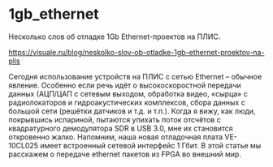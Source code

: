 # 1gb_ethernet
Несколько слов об отладке 1Gb Ethernet-проектов на ПЛИС.

https://visuale.ru/blog/neskolko-slov-ob-otladke-1gb-ethernet-proektov-na-plis

Сегодня использование устройств на ПЛИС с сетью Ethernet – обычное явление. Особенно если речь идёт о высокоскоростной передачи данных (АЦП/ЦАП с сетевым выходом, обработка видео, «сырца» с радиолокаторов и гидроакустических комплексов, сбора данных с большой сети (решётки датчиков и т.д. и т.п.). Когда я вижу, как люди, покрывшись испариной, пытаются упихать поток отсчётов с квадратурного демодулятора SDR в USB 3.0, мне их становится откровенно жалко. Напомним, наша новая отладочная плата VE-10CL025 имеет встроенный сетевой интерфейс 1 Гбит. В этой статье мы расскажем о передаче ethernet пакетов из FPGA во внешний мир.